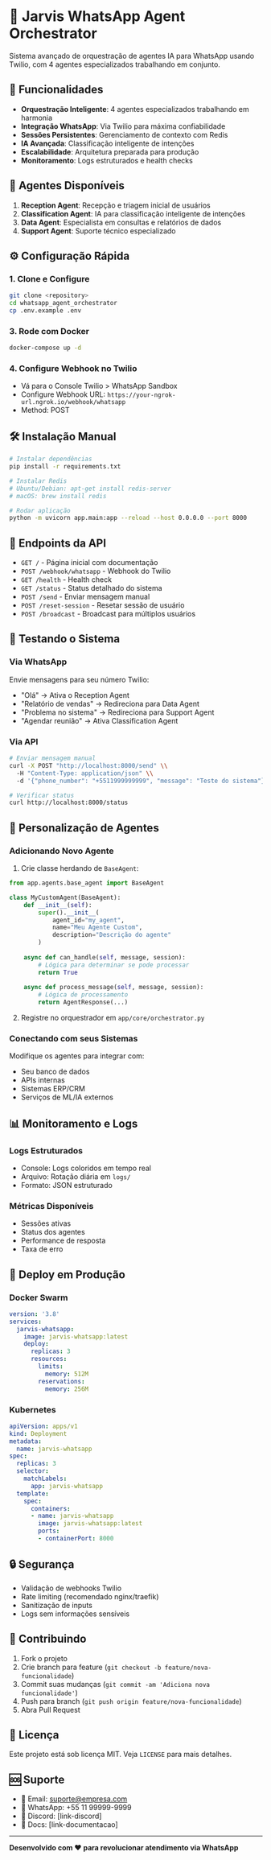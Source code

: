 # 🤖 Jarvis WhatsApp Agent Orchestrator

Sistema avançado de orquestração de agentes IA para WhatsApp usando Twilio, com 4 agentes especializados trabalhando em conjunto.

## 🚀 Funcionalidades

- **Orquestração Inteligente**: 4 agentes especializados trabalhando em harmonia
- **Integração WhatsApp**: Via Twilio para máxima confiabilidade  
- **Sessões Persistentes**: Gerenciamento de contexto com Redis
- **IA Avançada**: Classificação inteligente de intenções
- **Escalabilidade**: Arquitetura preparada para produção
- **Monitoramento**: Logs estruturados e health checks

## 🤖 Agentes Disponíveis

1. **Reception Agent**: Recepção e triagem inicial de usuários
2. **Classification Agent**: IA para classificação inteligente de intenções  
3. **Data Agent**: Especialista em consultas e relatórios de dados
4. **Support Agent**: Suporte técnico especializado

## ⚙️ Configuração Rápida

### 1. Clone e Configure

```bash
git clone <repository>
cd whatsapp_agent_orchestrator
cp .env.example .env
```

### 3. Rode com Docker

```bash
docker-compose up -d
```

### 4. Configure Webhook no Twilio

- Vá para o Console Twilio > WhatsApp Sandbox
- Configure Webhook URL: `https://your-ngrok-url.ngrok.io/webhook/whatsapp`
- Method: POST

## 🛠️ Instalação Manual

```bash
# Instalar dependências
pip install -r requirements.txt

# Instalar Redis
# Ubuntu/Debian: apt-get install redis-server
# macOS: brew install redis

# Rodar aplicação
python -m uvicorn app.main:app --reload --host 0.0.0.0 --port 8000
```

## 📡 Endpoints da API

- `GET /` - Página inicial com documentação
- `POST /webhook/whatsapp` - Webhook do Twilio
- `GET /health` - Health check
- `GET /status` - Status detalhado do sistema
- `POST /send` - Enviar mensagem manual
- `POST /reset-session` - Resetar sessão de usuário
- `POST /broadcast` - Broadcast para múltiplos usuários

## 🧪 Testando o Sistema

### Via WhatsApp
Envie mensagens para seu número Twilio:

- "Olá" → Ativa o Reception Agent
- "Relatório de vendas" → Redireciona para Data Agent
- "Problema no sistema" → Redireciona para Support Agent
- "Agendar reunião" → Ativa Classification Agent

### Via API
```bash
# Enviar mensagem manual
curl -X POST "http://localhost:8000/send" \\
  -H "Content-Type: application/json" \\
  -d '{"phone_number": "+5511999999999", "message": "Teste do sistema"}'

# Verificar status
curl http://localhost:8000/status
```

## 🔧 Personalização de Agentes

### Adicionando Novo Agente

1. Crie classe herdando de `BaseAgent`:

```python
from app.agents.base_agent import BaseAgent

class MyCustomAgent(BaseAgent):
    def __init__(self):
        super().__init__(
            agent_id="my_agent",
            name="Meu Agente Custom",
            description="Descrição do agente"
        )
    
    async def can_handle(self, message, session):
        # Lógica para determinar se pode processar
        return True
    
    async def process_message(self, message, session):
        # Lógica de processamento
        return AgentResponse(...)
```

2. Registre no orquestrador em `app/core/orchestrator.py`

### Conectando com seus Sistemas

Modifique os agentes para integrar com:
- Seu banco de dados
- APIs internas
- Sistemas ERP/CRM
- Serviços de ML/IA externos

## 📊 Monitoramento e Logs

### Logs Estruturados
- Console: Logs coloridos em tempo real
- Arquivo: Rotação diária em `logs/`
- Formato: JSON estruturado

### Métricas Disponíveis
- Sessões ativas
- Status dos agentes
- Performance de resposta
- Taxa de erro

## 🚀 Deploy em Produção

### Docker Swarm
```yaml
version: '3.8'
services:
  jarvis-whatsapp:
    image: jarvis-whatsapp:latest
    deploy:
      replicas: 3
      resources:
        limits:
          memory: 512M
        reservations:
          memory: 256M
```

### Kubernetes
```yaml
apiVersion: apps/v1
kind: Deployment
metadata:
  name: jarvis-whatsapp
spec:
  replicas: 3
  selector:
    matchLabels:
      app: jarvis-whatsapp
  template:
    spec:
      containers:
      - name: jarvis-whatsapp
        image: jarvis-whatsapp:latest
        ports:
        - containerPort: 8000
```

## 🔒 Segurança

- Validação de webhooks Twilio
- Rate limiting (recomendado nginx/traefik)
- Sanitização de inputs
- Logs sem informações sensíveis

## 🤝 Contribuindo

1. Fork o projeto
2. Crie branch para feature (`git checkout -b feature/nova-funcionalidade`)
3. Commit suas mudanças (`git commit -am 'Adiciona nova funcionalidade'`)
4. Push para branch (`git push origin feature/nova-funcionalidade`)
5. Abra Pull Request

## 📄 Licença

Este projeto está sob licença MIT. Veja `LICENSE` para mais detalhes.

## 🆘 Suporte

- 📧 Email: suporte@empresa.com
- 📱 WhatsApp: +55 11 99999-9999
- 💬 Discord: [link-discord]
- 📖 Docs: [link-documentacao]

---

**Desenvolvido com ❤️ para revolucionar atendimento via WhatsApp** 

